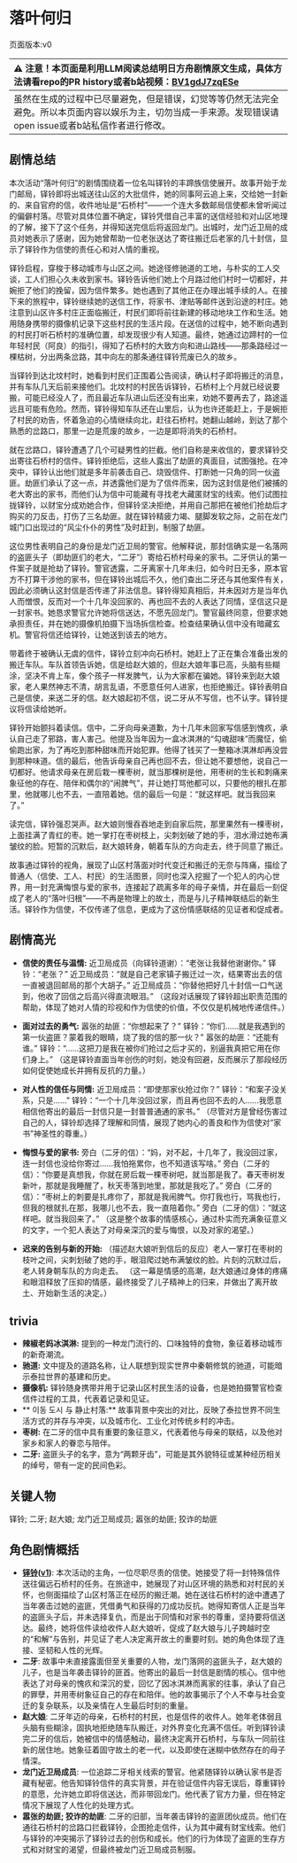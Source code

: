 # 落叶何归
页面版本:v0
 

| :warning: 注意！本页面是利用LLM阅读总结明日方舟剧情原文生成，具体方法请看repo的PR history或者b站视频：[BV1gdJ7zqESe](https://www.bilibili.com/video/BV1gdJ7zqESe/)         |
|:----------------------------|
| 虽然在生成的过程中已尽量避免，但是错误，幻觉等等仍然无法完全避免。所以本页面内容以娱乐为主，切勿当成一手来源。发现错误请open issue或者b站私信作者进行修改。|



## 剧情总结
本次活动“落叶何归”的剧情围绕着一位名叫铎铃的丰蹄族信使展开。故事开始于龙门邮局，铎铃即将出城送往山区的大批信件，她的同事阿云追上来，交给她一封新的、来自官府的信，收件地址是“石桥村”——一个连大多数邮局信使都未曾听闻过的偏僻村落。尽管对具体位置不确定，铎铃凭借自己丰富的送信经验和对山区地理的了解，接下了这个任务，并得知送完信后将返回龙门。出城时，龙门近卫局的成员对她表示了感谢，因为她曾帮助一位老张送达了寄往搬迁后老家的几十封信，显示了铎铃作为信使的责任心和对人情的重视。

铎铃启程，穿梭于移动城市与山区之间。她途径修驰道的工地，与朴实的工人交谈，工人们担心久未收到家书。铎铃告诉他们她上个月路过他们村时一切都好，并婉拒了他们的挽留，因为信件繁多。她也遇到了其他正在办理出城手续的人。在接下来的旅程中，铎铃继续她的送信工作，将家书、津贴等邮件送到沿途的村庄。她注意到山区许多村庄正面临搬迁，村民们即将前往新建的移动地块工作和生活。她用随身携带的摄像机记录下这些村民的生活片段。在送信的过程中，她不断向遇到的村民打听石桥村的准确位置，却发现很少有人知道。最终，她通过边蹄村的一位年轻村民（阿良）的指引，得知了石桥村的大致方向和进山路线——那条路经过一棵枯树，分出两条岔路，其中向左的那条通往铎铃荒废已久的故乡。

当铎铃到达北坟村时，她看到村民们正围着公告阅读，确认村子即将搬迁的消息，并有车队几天后前来接他们。北坟村的村民告诉铎铃，石桥村上个月就已经说要搬，可能已经没人了，而且最近车队进山后还没有出来，劝她不要再去了，路途遥远且可能有危险。然而，铎铃得知车队还在山里后，认为也许还能赶上，于是婉拒了村民的劝告，怀着急迫的心情继续向北，赶往石桥村。她翻山越岭，到达了那个熟悉的岔路口，那里一边是荒废的故乡，一边是即将消失的石桥村。

就在岔路口，铎铃遭遇了几个可疑男性的拦截。他们自称是来收信的，要求铎铃交出寄往石桥村的信件。铎铃拒绝后，这些人露出了劫匪的真面目，试图强抢。在冲突中，铎铃认出他们就是多年前袭击自己、烧毁信件、打断她一只角的同一伙盗匪。劫匪们承认了这一点，并透露他们是为了信件而来，因为这封信是他们被捕的老大寄出的家书，而他们认为信中可能藏有寻找老大藏匿财宝的线索。他们试图拉拢铎铃，以财宝分成劝她合作，但铎铃坚决拒绝，并用自己那把在被他们抢劫后才购买的刀反击，打伤了三名劫匪。就在铎铃精疲力竭、腿脚发软之际，之前在龙门城门口出现过的“风尘仆仆的男性”及时赶到，制服了劫匪。

这位男性表明自己的身份是龙门近卫局的警官。他解释说，那封信确实是一名落网的盗匪头子（即劫匪们的老大，“二牙”）寄给石桥村母亲的家书。二牙供认的第一件案子就是抢劫了铎铃。警官透露，二牙离家十几年未归，如今时日无多，原本官方不打算干涉他的家书，但在铎铃出城后不久，他们查出二牙还与其他案件有关，因此必须确认这封信是否传递了非法信息。铎铃得知真相后，并未因对方是当年仇人而憎恨，反而对一个十几年没回家的、再也回不去的人表达了同情，坚信这只是一封家书。她恳求警官允许她将信送达，不愿先回龙门。警官最终同意，但要求她承担责任，并在她的摄像机拍摄下当场拆信检查。检查结果确认信中没有暗藏玄机。警官将信还给铎铃，让她送到该去的地方。

带着终于被确认无虞的信件，铎铃立刻冲向石桥村。她赶上了正在集合准备出发的搬迁车队。车队首领告诉她，信是给赵大娘的，但赵大娘年事已高，头脑有些糊涂，坚决不肯上车，像个孩子一样发脾气，认为大家都在骗她。铎铃来到赵大娘家，老人果然神志不清，胡言乱语，不愿意任何人进家，也拒绝搬迁。铎铃表明自己是信使，来送二牙的信。赵大娘起初不信，说二牙从不写信，也不认字。铎铃提议将信读给她听。

铎铃开始颤抖着读信。信中，二牙向母亲道歉，为十几年未回家写信感到愧疚，承认自己走了邪路，害人害己。他提及当年因为一盒冰淇淋的“勾魂甜味”而魔怔，偷偷跑出家，为了再吃到那种甜味而开始犯罪。他得了钱买了一整箱冰淇淋却再没尝到那种味道。信的最后，他告诉母亲自己再也回不去，但让她不要想他，说自己一切都好。他请求母亲在房后栽一棵枣树，就当那棵树是他，用枣树的生长和刺痛来象征他的存在、陪伴和偶尔的“闹脾气”，并让她打骂他都可以，只要他的根扎在那里，他就哪儿也不去，一直陪着她。信的最后一句是：“就这样吧。就当我回来了。”

读完信，铎铃强忍哭声。赵大娘则慢吞吞地走到自家后院，那里果然有一棵枣树，上面挂满了青红的枣。她一掌打在枣树枝上，尖刺划破了她的手，泪水滑过她布满皱纹的脸。短暂的沉默后，赵大娘转身，朝着车队的方向走去，终于同意了搬迁。

故事通过铎铃的视角，展现了山区村落面对时代变迁和搬迁的无奈与阵痛，描绘了普通人（信使、工人、村民）的生活图景，同时也深入挖掘了一个犯人的内心世界，用一封充满悔恨与爱的家书，连接起了疏离多年的母子亲情，并在最后一刻促成了老人的“落叶归根”——不再是物理上的故土，而是与儿子精神联结后的新生活。铎铃作为信使，不仅传递了信息，更成为了这份情感联结的见证者和促成者。
## 剧情高光
*   **信使的责任与温情:**
    近卫局成员（向铎铃道谢）：“老张让我替他谢谢你。”
    铎铃：“老张？”
    近卫局成员：“就是自己老家镇子搬迁过一次，结果寄出去的信一直被退回邮局的那个大胡子。”
    近卫局成员：“你替他把好几十封信一口气送到，他收了回信之后高兴得直流眼泪。”
    （这段对话展现了铎铃超出职责范围的帮助，体现了她对人情的珍视和作为信使的价值，不仅仅是机械地传递信件。）

*   **面对过去的勇气:**
    嚣张的劫匪：“你想起来了？”
    铎铃：“你们......就是我遇到的第一伙盗匪？蒙着我的眼睛，烧了我的信的那一伙？”
    嚣张的劫匪：“还能有谁。”
    铎铃：“......这把刀是我在被你们抢过之后才买的，别逼我真把它用在你们身上。”
    （这是铎铃直面当年创伤的时刻，她没有回避，反而展示了那段经历如何促使她成长并拥有反抗的力量。）

*   **对人性的信任与同情:**
    近卫局成员：“即使那家伙抢过你？”
    铎铃：“和案子没关系，只是......”
    铎铃：“一个十几年没回过家，而且再也回不去的人......我愿意相信他寄出的最后一封信只是一封普普通通的家书。”
    （尽管对方是曾经伤害过自己的人，铎铃却选择了理解和同情，展现了她内心的善良和作为信使对“家书”神圣性的尊重。）

*   **悔恨与爱的家书:**
    旁白（二牙的信）：“妈，对不起，十几年了，我没回过家，连一封信也没给你寄过......我怕拖累你，也不知道该写啥。”
    旁白（二牙的信）：“你要是真想我，你就在房后栽一棵枣树吧，就当那是我了。春天枣树发新叶，那就是我睡醒了，秋天枣落到地里，那就是我吃了。”
    旁白（二牙的信）：“枣树上的刺要是扎疼你了，那就是我闹脾气。你打我也行，骂我也行，但我的根就扎在那，我哪儿也不去，我一直陪着你。”
    旁白（二牙的信）：“就这样吧。就当我回来了。”
    （这是整个故事的情感核心，通过朴实而充满象征意义的文字，一个犯人表达了对母亲深沉的爱与悔恨，以及对家的渴望。）

*   **迟来的告别与新的开始:**
    （描述赵大娘听到信后的反应）老人一掌打在枣树的枝叶之间，尖刺划破了她的手，眼泪爬过她布满皱纹的脸。片刻的沉默过后，老人转身朝车队的方向走去。
    （这一幕是情感的高潮，赵大娘通过身体的疼痛和眼泪释放了压抑的情感，最终接受了儿子精神上的归来，并做出了离开故土、开始新生活的决定。）
## trivia
*   **辣椒老妈冰淇淋:** 提到的一种龙门流行的、口味独特的食物，象征着移动城市的新奇潮流。
*   **驰道:** 文中提及的道路名称，让人联想到现实世界中秦朝修筑的驰道，可能暗示泰拉世界的基建和历史。
*   **摄像机:** 铎铃随身携带并用于记录山区村民生活的设备，也是她拍摄警官检查信件过程的工具，代表着记录和见证。
*   ** 이동 도시 与 静止村落:** 故事背景中突出的对比，反映了泰拉世界不同生活方式的并存与冲突，以及城市化、工业化对传统乡村的冲击。
*   **枣树:** 在二牙的信中具有重要的象征意义，代表着他与母亲的联结，以及他对家乡和家人的眷恋与陪伴。
*   **二牙:** 盗匪头子的名字，意为“两颗牙齿”，可能是其外貌特征或某种经历相关的绰号，带有一定的民间色彩。
## 关键人物
铎铃; 二牙; 赵大娘; 龙门近卫局成员; 嚣张的劫匪; 狡诈的劫匪
## 角色剧情概括
-   **[铎铃](../char_v3/char_4083_chimes.md)([v1](../chars/char_4083_chimes.md))**: 本次活动的主角，一位尽职尽责的信使。她接受了将一封特殊信件送往偏远石桥村的任务。在旅途中，她展现了对山区环境的熟悉和对村民的关怀，也侧面描绘了山区村落正在经历的搬迁潮。她在送往石桥村的途中遭遇了当年袭击过她的盗匪，凭借勇气和获得的刀成功反抗。她得知寄信人正是当年的盗匪头子后，并未选择复仇，而是出于同情和对家书的尊重，坚持要将信送达。最终，她将信件读给收件人赵大娘听，促成了赵大娘与儿子跨越时空的“和解”与告别，并见证了老人决定离开故土的重要时刻。她的角色体现了连接、坚韧和人性的光辉。
-   **二牙**: 故事中未直接露面但至关重要的人物，龙门落网的盗匪头子，赵大娘的儿子，也是当年袭击铎铃的匪首。他寄出的最后一封信是剧情的核心。信中他表达了对母亲的愧疚和深沉的爱，回忆了因冰淇淋而离家的往事，承认了自己的罪孽，并用枣树象征自己的存在和陪伴。他的故事揭示了个人不幸与社会变迁的复杂联系，以及亲情在人生最后时刻的重量。
-   **赵大娘**: 二牙年迈的母亲，石桥村的村民，也是信件的收件人。她年老体弱且头脑有些糊涂，固执地拒绝随车队搬迁，对外界变化充满不信任。听到铎铃读完二牙的信后，她被信中的情感触动，最终决定离开石桥村，与车队一同前往新的居住地。她象征着固守故土的老一代，以及即使在迷糊中依然存在的母子情深。
-   **龙门近卫局成员**: 一位追踪二牙相关线索的警官。他紧随铎铃以确认家书是否藏有秘密。他告知铎铃信件的真实背景，并在验证信件内容无误后，尊重铎铃的意愿，允许她立即将信送达，而非带回龙门。他代表了官方力量，但在特定情况下展现了人性化的处理方式。
-   **嚣张的劫匪; 狡诈的劫匪**: 二牙的旧部，当年袭击铎铃的盗匪团伙成员。他们在通往石桥村的岔路口拦截铎铃，企图抢走信件，认为其中藏有财宝线索。他们与铎铃的冲突揭示了铎铃过去的创伤和成长。他们的行为体现了盗匪的生存方式和对财宝的渴望，但最终被龙门近卫局成员制服。